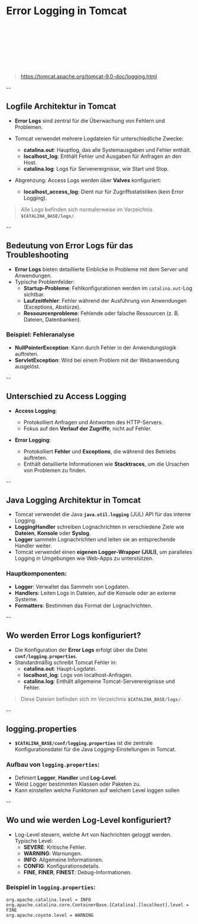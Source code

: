 # Error Logging in Tomcat
<br/>
<br/><br/><br/><br/><br/><br/>

> https://tomcat.apache.org/tomcat-9.0-doc/logging.html


--

## Logfile Architektur in Tomcat

- **Error Logs** sind zentral für die Überwachung von Fehlern und Problemen.
- Tomcat verwendet mehrere Logdateien für unterschiedliche Zwecke:
    - **catalina.out**: Hauptlog, das alle Systemausgaben und Fehler enthält.
    - **localhost_log**: Enthält Fehler und Ausgaben für Anfragen an den Host.
    - **catalina.log**: Logs für Serverereignisse, wie Start und Stop.

- Abgrenzung: Access Logs werden über **Valves** konfiguriert:
    - **localhost_access_log**: Dient nur für Zugriffsstatistiken (kein Error Logging).

> Alle Logs befinden sich normalerweise im Verzeichnis **`$CATALINA_BASE/logs/`**.


--

## Bedeutung von Error Logs für das Troubleshooting

- **Error Logs** bieten detaillierte Einblicke in Probleme mit dem Server und Anwendungen.
- Typische Problemfelder:
    - **Startup-Probleme**: Fehlkonfigurationen werden im `catalina.out`-Log sichtbar.
    - **Laufzeitfehler**: Fehler während der Ausführung von Anwendungen (Exceptions, Abstürze).
    - **Ressourcenprobleme**: Fehlende oder falsche Ressourcen (z. B. Dateien, Datenbanken).

### Beispiel: Fehleranalyse

- **NullPointerException**: Kann durch Fehler in der Anwendungslogik auftreten.
- **ServletException**: Wird bei einem Problem mit der Webanwendung ausgelöst.


--

## Unterschied zu Access Logging

- **Access Logging**:
    - Protokolliert Anfragen und Antworten des HTTP-Servers.
    - Fokus auf den **Verlauf der Zugriffe**, nicht auf Fehler.

- **Error Logging**:
    - Protokolliert **Fehler** und **Exceptions**, die während des Betriebs auftreten.
    - Enthält detaillierte Informationen wie **Stacktraces**, um die Ursachen von Problemen zu finden.


--

## Java Logging Architektur in Tomcat

- Tomcat verwendet die Java **`java.util.logging`** (JUL) API für das interne Logging.
- **LoggingHandler** schreiben Lognachrichten in verschiedene Ziele wie **Dateien**, **Konsole** oder **Syslog**.
- **Logger** sammeln Lognachrichten und leiten sie an entsprechende Handler weiter.
- Tomcat verwendet einen **eigenen Logger-Wrapper (JULI)**, um paralleles Logging in Umgebungen wie Web-Apps zu unterstützen.

### Hauptkomponenten:
- **Logger**: Verwaltet das Sammeln von Logdaten.
- **Handlers**: Leiten Logs in Dateien, auf die Konsole oder an externe Systeme.
- **Formatters**: Bestimmen das Format der Lognachrichten.


--

## Wo werden Error Logs konfiguriert?

- Die Konfiguration der **Error Logs** erfolgt über die Datei **`conf/logging.properties`**.
- Standardmäßig schreibt Tomcat Fehler in:
    - **catalina.out**: Haupt-Logdatei.
    - **localhost_log**: Logs von localhost-Anfragen.
    - **catalina.log**: Enthält allgemeine Tomcat-Serverereignisse und Fehler.

> Diese Dateien befinden sich im Verzeichnis **`$CATALINA_BASE/logs/`**.


--

## logging.properties

- **`$CATALINA_BASE/conf/logging.properties`** ist die zentrale Konfigurationsdatei für die Java Logging-Einstellungen in Tomcat.

### Aufbau von `logging.properties`:

- Definiert **Logger**, **Handler** und **Log-Level**.
- Weist Logger bestimmten Klassen oder Paketen zu.
- Kann einstellen welche Funktonen auf welchem Level loggen sollen

--

## Wo und wie werden Log-Level konfiguriert?

- Log-Level steuern, welche Art von Nachrichten geloggt werden. Typische Level:
    - **SEVERE**: Kritische Fehler.
    - **WARNING**: Warnungen.
    - **INFO**: Allgemeine Informationen.
    - **CONFIG**: Konfigurationsdetails.
    - **FINE**, **FINER**, **FINEST**: Debug-Informationen.

### Beispiel in `logging.properties`:

```properties
org.apache.catalina.level = INFO
org.apache.catalina.core.ContainerBase.[Catalina].[localhost].level = FINE
org.apache.coyote.level = WARNING
```

